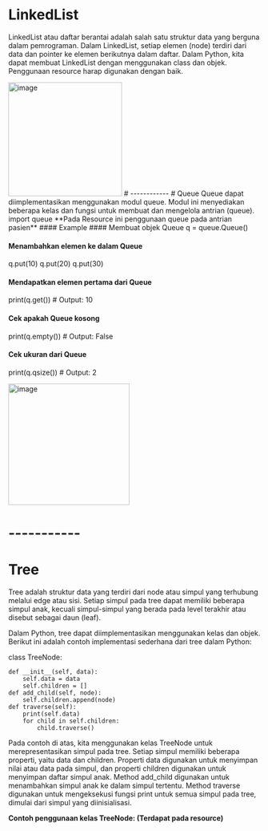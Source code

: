 # LinkedList
LinkedList atau daftar berantai adalah salah satu struktur data yang berguna dalam pemrograman. Dalam LinkedList, setiap elemen (node) terdiri dari data dan pointer ke elemen berikutnya dalam daftar. Dalam Python, kita dapat membuat LinkedList dengan menggunakan class dan objek.
Penggunaan resource harap digunakan dengan baik.

<img width="227" alt="image" src="https://user-images.githubusercontent.com/94363381/219299725-c28419d9-c416-41be-b63a-3f90cc82bdc5.png">
# ------------
# Queue
Queue dapat diimplementasikan menggunakan modul queue. Modul ini menyediakan beberapa kelas dan fungsi untuk membuat dan mengelola antrian (queue). 
import queue
**Pada Resource ini penggunaan queue pada antrian pasien**
#### Example
#### Membuat objek Queue
q = queue.Queue()

#### Menambahkan elemen ke dalam Queue
q.put(10)
q.put(20)
q.put(30)

#### Mendapatkan elemen pertama dari Queue
print(q.get())  # Output: 10

#### Cek apakah Queue kosong
print(q.empty())  # Output: False

#### Cek ukuran dari Queue
print(q.qsize())  # Output: 2

<img width="242" alt="image" src="https://user-images.githubusercontent.com/94363381/219301818-a9810bac-bc35-434a-bf97-5e7bc308177b.png">

# -----------
# Tree
Tree adalah struktur data yang terdiri dari node atau simpul yang terhubung melalui edge atau sisi. Setiap simpul pada tree dapat memiliki beberapa simpul anak, kecuali simpul-simpul yang berada pada level terakhir atau disebut sebagai daun (leaf).

Dalam Python, tree dapat diimplementasikan menggunakan kelas dan objek. Berikut ini adalah contoh implementasi sederhana dari tree dalam Python:

class TreeNode:

    def __init__(self, data):
        self.data = data
        self.children = []
    def add_child(self, node):
        self.children.append(node)
    def traverse(self):
        print(self.data)
        for child in self.children:
            child.traverse()

Pada contoh di atas, kita menggunakan kelas TreeNode untuk merepresentasikan simpul pada tree. Setiap simpul memiliki beberapa properti, yaitu data dan children. Properti data digunakan untuk menyimpan nilai atau data pada simpul, dan properti children digunakan untuk menyimpan daftar simpul anak. Method add_child digunakan untuk menambahkan simpul anak ke dalam simpul tertentu. Method traverse digunakan untuk mengeksekusi fungsi print untuk semua simpul pada tree, dimulai dari simpul yang diinisialisasi.

**Contoh penggunaan kelas TreeNode: (Terdapat pada resource)**
